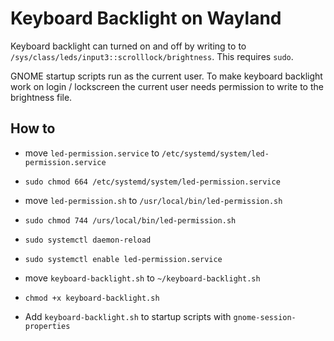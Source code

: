 # Keyboard Backlight on Wayland

Keyboard backlight can turned on and off by writing to to `/sys/class/leds/input3::scrolllock/brightness`. This requires `sudo`.

GNOME startup scripts run as the current user. To make keyboard backlight work on login / lockscreen the current user needs permission to write to the brightness file.

## How to

 - move `led-permission.service` to `/etc/systemd/system/led-permission.service`

 - `sudo chmod 664 /etc/systemd/system/led-permission.service`

 - move `led-permission.sh` to `/usr/local/bin/led-permission.sh`

 - `sudo chmod 744 /urs/local/bin/led-permission.sh`

 - `sudo systemctl daemon-reload`

 - `sudo systemctl enable led-permission.service`

 - move `keyboard-backlight.sh` to `~/keyboard-backlight.sh`

 - `chmod +x keyboard-backlight.sh`

 - Add `keyboard-backlight.sh` to startup scripts with `gnome-session-properties`